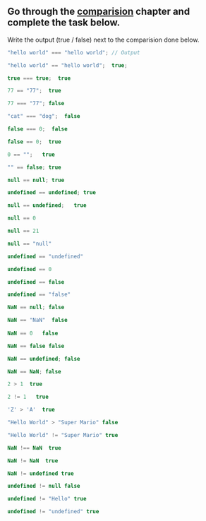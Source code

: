 ## Go through the [comparision](http://javascript.info/comparison) chapter and complete the task below.

Write the output (true / false) next to the comparision done below.
```js
"hello world" === "hello world"; // Output 

"hello world" == "hello world";  true;

true === true;  true

77 == "77";  true

77 === "77"; false

"cat" === "dog";  false

false === 0;  false 

false == 0;  true

0 == "";   true

"" == false; true

null == null; true

undefined == undefined; true

null == undefined;   true

null == 0  

null == 21

null == "null"

undefined == "undefined"

undefined == 0

undefined == false

undefined == "false"

NaN == null; false

NaN == "NaN"  false
 
NaN == 0   false

NaN == false false

NaN == undefined; false

NaN == NaN; false

2 > 1  true

2 != 1   true

'Z' > 'A'  true

"Hello World" > "Super Mario" false

"Hello World" != "Super Mario" true

NaN !== NaN  true

NaN != NaN  true

NaN != undefined true

undefined != null false

undefined != "Hello" true

undefined != "undefined" true

```